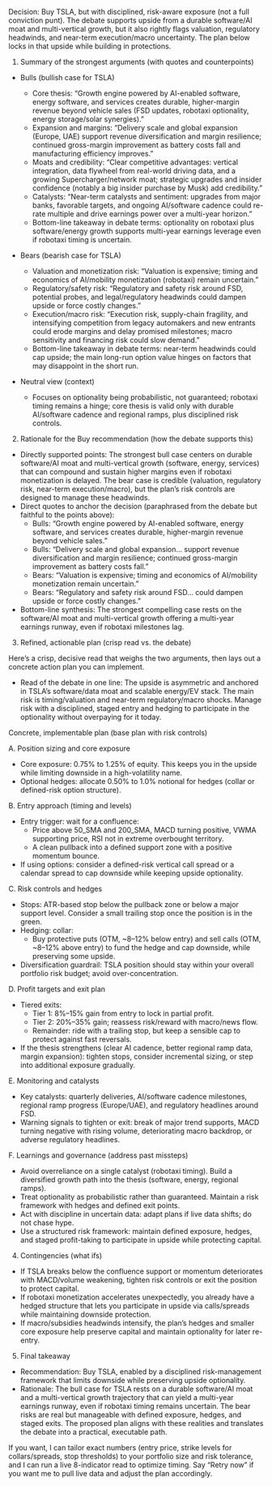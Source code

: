 Decision: Buy TSLA, but with disciplined, risk-aware exposure (not a full conviction punt). The debate supports upside from a durable software/AI moat and multi-vertical growth, but it also rightly flags valuation, regulatory headwinds, and near-term execution/macro uncertainty. The plan below locks in that upside while building in protections.

1) Summary of the strongest arguments (with quotes and counterpoints)

- Bulls (bullish case for TSLA)
  - Core thesis: “Growth engine powered by AI-enabled software, energy software, and services creates durable, higher-margin revenue beyond vehicle sales (FSD updates, robotaxi optionality, energy storage/solar synergies).”
  - Expansion and margins: “Delivery scale and global expansion (Europe, UAE) support revenue diversification and margin resilience; continued gross-margin improvement as battery costs fall and manufacturing efficiency improves.”
  - Moats and credibility: “Clear competitive advantages: vertical integration, data flywheel from real-world driving data, and a growing Supercharger/network moat; strategic upgrades and insider confidence (notably a big insider purchase by Musk) add credibility.”
  - Catalysts: “Near-term catalysts and sentiment: upgrades from major banks, favorable targets, and ongoing AI/software cadence could re-rate multiple and drive earnings power over a multi-year horizon.”
  - Bottom-line takeaway in debate terms: optionality on robotaxi plus software/energy growth supports multi-year earnings leverage even if robotaxi timing is uncertain.

- Bears (bearish case for TSLA)
  - Valuation and monetization risk: “Valuation is expensive; timing and economics of AI/mobility monetization (robotaxi) remain uncertain.”
  - Regulatory/safety risk: “Regulatory and safety risk around FSD, potential probes, and legal/regulatory headwinds could dampen upside or force costly changes.”
  - Execution/macro risk: “Execution risk, supply-chain fragility, and intensifying competition from legacy automakers and new entrants could erode margins and delay promised milestones; macro sensitivity and financing risk could slow demand.”
  - Bottom-line takeaway in debate terms: near-term headwinds could cap upside; the main long-run option value hinges on factors that may disappoint in the short run.

- Neutral view (context)
  - Focuses on optionality being probabilistic, not guaranteed; robotaxi timing remains a hinge; core thesis is valid only with durable AI/software cadence and regional ramps, plus disciplined risk controls.

2) Rationale for the Buy recommendation (how the debate supports this)

- Directly supported points: The strongest bull case centers on durable software/AI moat and multi-vertical growth (software, energy, services) that can compound and sustain higher margins even if robotaxi monetization is delayed. The bear case is credible (valuation, regulatory risk, near-term execution/macro), but the plan’s risk controls are designed to manage these headwinds.
- Direct quotes to anchor the decision (paraphrased from the debate but faithful to the points above):
  - Bulls: “Growth engine powered by AI-enabled software, energy software, and services creates durable, higher-margin revenue beyond vehicle sales.”
  - Bulls: “Delivery scale and global expansion… support revenue diversification and margin resilience; continued gross-margin improvement as battery costs fall.”
  - Bears: “Valuation is expensive; timing and economics of AI/mobility monetization remain uncertain.”
  - Bears: “Regulatory and safety risk around FSD… could dampen upside or force costly changes.”
- Bottom-line synthesis: The strongest compelling case rests on the software/AI moat and multi-vertical growth offering a multi-year earnings runway, even if robotaxi milestones lag.

3) Refined, actionable plan (crisp read vs. the debate)

Here’s a crisp, decisive read that weighs the two arguments, then lays out a concrete action plan you can implement.

- Read of the debate in one line: The upside is asymmetric and anchored in TSLA’s software/data moat and scalable energy/EV stack. The main risk is timing/valuation and near-term regulatory/macro shocks. Manage risk with a disciplined, staged entry and hedging to participate in the optionality without overpaying for it today.

Concrete, implementable plan (base plan with risk controls)

A. Position sizing and core exposure
- Core exposure: 0.75% to 1.25% of equity. This keeps you in the upside while limiting downside in a high-volatility name.
- Optional hedges: allocate 0.50% to 1.0% notional for hedges (collar or defined-risk option structure).

B. Entry approach (timing and levels)
- Entry trigger: wait for a confluence:
  - Price above 50_SMA and 200_SMA, MACD turning positive, VWMA supporting price, RSI not in extreme overbought territory.
  - A clean pullback into a defined support zone with a positive momentum bounce.
- If using options: consider a defined-risk vertical call spread or a calendar spread to cap downside while keeping upside optionality.

C. Risk controls and hedges
- Stops: ATR-based stop below the pullback zone or below a major support level. Consider a small trailing stop once the position is in the green.
- Hedging: collar:
  - Buy protective puts (OTM, ~8–12% below entry) and sell calls (OTM, ~8–12% above entry) to fund the hedge and cap downside, while preserving some upside.
- Diversification guardrail: TSLA position should stay within your overall portfolio risk budget; avoid over-concentration.

D. Profit targets and exit plan
- Tiered exits:
  - Tier 1: 8%–15% gain from entry to lock in partial profit.
  - Tier 2: 20%–35% gain; reassess risk/reward with macro/news flow.
  - Remainder: ride with a trailing stop, but keep a sensible cap to protect against fast reversals.
- If the thesis strengthens (clear AI cadence, better regional ramp data, margin expansion): tighten stops, consider incremental sizing, or step into additional exposure gradually.

E. Monitoring and catalysts
- Key catalysts: quarterly deliveries, AI/software cadence milestones, regional ramp progress (Europe/UAE), and regulatory headlines around FSD.
- Warning signals to tighten or exit: break of major trend supports, MACD turning negative with rising volume, deteriorating macro backdrop, or adverse regulatory headlines.

F. Learnings and governance (address past missteps)
- Avoid overreliance on a single catalyst (robotaxi timing). Build a diversified growth path into the thesis (software, energy, regional ramps).
- Treat optionality as probabilistic rather than guaranteed. Maintain a risk framework with hedges and defined exit points.
- Act with discipline in uncertain data: adapt plans if live data shifts; do not chase hype.
- Use a structured risk framework: maintain defined exposure, hedges, and staged profit-taking to participate in upside while protecting capital.

4) Contingencies (what ifs)

- If TSLA breaks below the confluence support or momentum deteriorates with MACD/volume weakening, tighten risk controls or exit the position to protect capital.
- If robotaxi monetization accelerates unexpectedly, you already have a hedged structure that lets you participate in upside via calls/spreads while maintaining downside protection.
- If macro/subsidies headwinds intensify, the plan’s hedges and smaller core exposure help preserve capital and maintain optionality for later re-entry.

5) Final takeaway

- Recommendation: Buy TSLA, enabled by a disciplined risk-management framework that limits downside while preserving upside optionality.
- Rationale: The bull case for TSLA rests on a durable software/AI moat and a multi-vertical growth trajectory that can yield a multi-year earnings runway, even if robotaxi timing remains uncertain. The bear risks are real but manageable with defined exposure, hedges, and staged exits. The proposed plan aligns with these realities and translates the debate into a practical, executable path.

If you want, I can tailor exact numbers (entry price, strike levels for collars/spreads, stop thresholds) to your portfolio size and risk tolerance, and I can run a live 8-indicator read to optimize timing. Say “Retry now” if you want me to pull live data and adjust the plan accordingly.